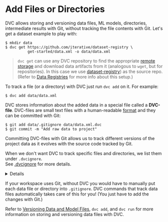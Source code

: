# Add Files or Directories

DVC allows storing and versioning data files, ML models, directories,
intermediate results with Git, without tracking the file contents with Git.
Let's get a dataset example to play with:

```dvc
$ mkdir data
$ dvc get https://github.com/iterative/dataset-registry \
          get-started/data.xml -o data/data.xml
```

> `dvc get` can use any <abbr>DVC repository</abbr> to find the appropriate
> [remote storage](/doc/command-reference/remote) and download <abbr>data
> artifacts</abbr> from it (analogous to `wget`, but for repositories). In this
> case we use [dataset-registry](https://github.com/iterative/dataset-registry))
> as the source repo. (Refer to
> [Data Registries](/doc/use-cases/data-registries) for more info about this
> setup.)

To track a file (or a directory) with DVC just run `dvc add` on it. For example:

```dvc
$ dvc add data/data.xml
```

DVC stores information about the added data in a special file called a
**DVC-file**. DVC-files are small text files with a human-readable
[format](/doc/user-guide/dvc-file-format) and they can be committed with Git:

```dvc
$ git add data/.gitignore data/data.xml.dvc
$ git commit -m "Add raw data to project"
```

Committing DVC-files with Git allows us to track different versions of the
<abbr>project</abbr> data as it evolves with the source code tracked by Git.

When we don't want DVC to track specific files and directories, we list them under `.dvcignore`.<br>
See [.dvcignore](docs/user-guide/.dvcignore) for more details.
<details>

### Expand to learn about DVC internals

`dvc add` moves the actual data file to the cache directory (see
[DVC Files and Directories](/doc/user-guide/dvc-files-and-directories)), while
the entries in the workspace may be file links to the actual files in the DVC
cache.

```dvc
$ ls -R .dvc/cache
    .dvc/cache/a3:
    04afb96060aad90176268345e10355
```

`a304afb96060aad90176268345e10355` above is the hash value of the `data.xml`
file we just added with DVC. If you check the `data/data.xml.dvc` DVC-file, you
will see that it has this string inside.

### Important note on cache performance

DVC tries to use reflinks\* by default to link your data files from the DVC
cache to the workspace, optimizing speed and storage space. However, reflinks
are not widely supported yet and DVC falls back to actually copying data files
to/from the cache. **Copying can be very slow with large files**, and duplicates
storage requirements.

Hardlinks and symlinks are also available for optimized cache linking but,
(unlike reflinks) they carry the risk of accidentally corrupting the cache if
tracked data files are modified in the workspace.

See [Large Dataset Optimization](/doc/user-guide/large-dataset-optimization) and
`dvc config cache` for more information.

> \***copy-on-write links or "reflinks"** are a relatively new way to link files
> in UNIX-style file systems. Unlike hardlinks or symlinks, they support
> transparent [copy on write](https://en.wikipedia.org/wiki/Copy-on-write). This
> means that editing a reflinked file is always safe as all the other links to
> the file will reflect the changes.

</details>

If your workspace uses Git, without DVC you would have to manually put each data
file or directory into `.gitignore`. DVC commands that track data files
automatically takes care of this for you! (You just have to add the changes with
Git.)

Refer to
[Versioning Data and Model Files](/doc/use-cases/versioning-data-and-model-files),
`dvc add`, and `dvc run` for more information on storing and versioning data
files with DVC.
